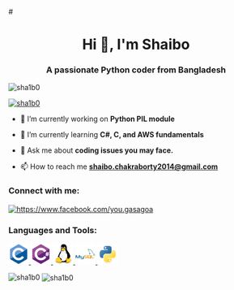 #<h1 align="center">Hi 👋, I'm Shaibo</h1>
<h3 align="center">A passionate Python coder from Bangladesh</h3>

<p align="left"> <img src="https://komarev.com/ghpvc/?username=sha1b0&label=Profile%20views&color=0e75b6&style=flat" alt="sha1b0" /> </p>

<p align="left"> <a href="https://github.com/ryo-ma/github-profile-trophy"><img src="https://github-profile-trophy.vercel.app/?username=sha1b0" alt="sha1b0" /></a> </p>

- 🔭 I’m currently working on **Python PIL module**

- 🌱 I’m currently learning **C#, C, and AWS fundamentals**

- 💬 Ask me about **coding issues you may face.**

- 📫 How to reach me **shaibo.chakraborty2014@gmail.com**

<h3 align="left">Connect with me:</h3>
<p align="left">
<a href="https://fb.com/you.gasagoa" target="blank"><img align="center" src="https://raw.githubusercontent.com/rahuldkjain/github-profile-readme-generator/master/src/images/icons/Social/facebook.svg" alt="https://www.facebook.com/you.gasagoa" height="30" width="40" /></a>
</p>

<h3 align="left">Languages and Tools:</h3>
<p align="left"> <a href="https://www.cprogramming.com/" target="_blank" rel="noreferrer"> <img src="https://raw.githubusercontent.com/devicons/devicon/master/icons/c/c-original.svg" alt="c" width="40" height="40"/> </a> <a href="https://www.w3schools.com/cs/" target="_blank" rel="noreferrer"> <img src="https://raw.githubusercontent.com/devicons/devicon/master/icons/csharp/csharp-original.svg" alt="csharp" width="40" height="40"/> </a> <a href="https://www.linux.org/" target="_blank" rel="noreferrer"> <img src="https://raw.githubusercontent.com/devicons/devicon/master/icons/linux/linux-original.svg" alt="linux" width="40" height="40"/> </a> <a href="https://www.mysql.com/" target="_blank" rel="noreferrer"> <img src="https://raw.githubusercontent.com/devicons/devicon/master/icons/mysql/mysql-original-wordmark.svg" alt="mysql" width="40" height="40"/> </a> <a href="https://www.python.org" target="_blank" rel="noreferrer"> <img src="https://raw.githubusercontent.com/devicons/devicon/master/icons/python/python-original.svg" alt="python" width="40" height="40"/> </a> </p>

<p><img align="left" src="https://github-readme-stats.sha1b0-sha1b0.vercel.app/api/top-langs?username=sha1b0&show_icons=true&locale=en&layout=compact" alt="sha1b0" /></p>

<p>&nbsp;<img align="center" src="https://github-readme-stats.sha1b0-sha1b0.vercel.app/api?username=sha1b0&show_icons=true&locale=en" alt="sha1b0" /></p>
